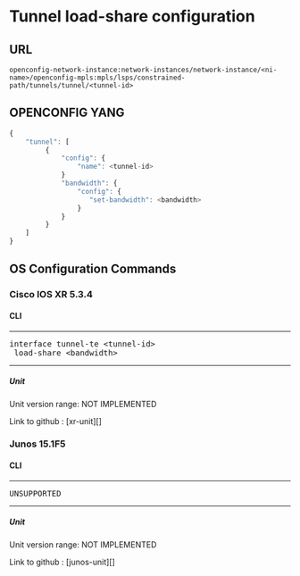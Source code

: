 # Tunnel load-share configuration

## URL

```
openconfig-network-instance:network-instances/network-instance/<ni-name>/openconfig-mpls:mpls/lsps/constrained-path/tunnels/tunnel/<tunnel-id>
```

## OPENCONFIG YANG

```javascript
{
    "tunnel": [
         {
             "config": {
                 "name": <tunnel-id>
             }
             "bandwidth": {
                 "config": {
                    "set-bandwidth": <bandwidth>
                 }
             }
         }
    ]
}
```

## OS Configuration Commands

### Cisco IOS XR 5.3.4

#### CLI

---
<pre>
interface tunnel-te &lt;tunnel-id&gt;
 load-share &lt;bandwidth&gt;
</pre>
---

##### Unit

Unit version range: NOT IMPLEMENTED

Link to github : [xr-unit][]

### Junos 15.1F5

#### CLI

---
<pre>
UNSUPPORTED
</pre>
---

##### Unit

Unit version range: NOT IMPLEMENTED

Link to github : [junos-unit][]
